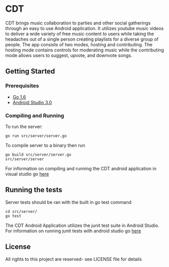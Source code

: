 # CDT
CDT brings music collaboration to parties and other social gatherings through an easy to use Android application. It utilizes youtube music videos to deliver a wide variety of free music content to users while taking the headaches out of a single person creating playlists for a diverse group of people. The app consists of two modes, hosting and contributing. The hosting mode contains controls for moderating music while the contributing mode allows users to suggest, upvote, and downvote songs.
 
## Getting Started

### Prerequisites
* [Go 1.6](https://www.digitalocean.com/community/tutorials/how-to-install-go-1-6-on-ubuntu-16-04)
* [Android Studio 3.0](https://developer.android.com/studio/index.html)

### Compiling and Running
To run the server:

	go run src/server/server.go

To compile server to a binary then run 

	go build src/server/server.go
	src/server/server

For information on compiling and running the CDT android application in visual studio go [here](https://developer.android.com/studio/run/index.html)
	
## Running the tests
Server tests should be ran with the built in go test command

	cd src/server/
	go test 

The CDT Android Application utilizes the junit test suite in Android Studio. For information on running junit tests with android studio go [here](https://developer.android.com/training/testing/unit-testing/local-unit-tests.html)

## License
All rights to this project are reserved- see LICENSE file for details
